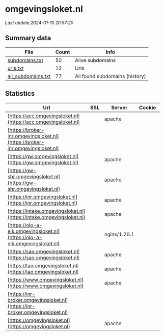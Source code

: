 # omgevingsloket.nl
*Last update:2024-01-10 20:57:20*
## Summary data
| File       | Count | Info |
|------------|-------|------|
|[subdomains.txt](/data/omgevingsloket/subdomains.txt)|50|Alive subdomains|
|[urls.txt](/data/omgevingsloket/urls.txt)|12|Urls|
|[all_subdomains.txt](/data/omgevingsloket/all_subdomains.txt)|77|All found subdomains (history)|
## Statistics
| Url | SSL | Server | Cookie | HSTS | CSP | XFO | XXP | RP | Tech |
|------------|-------|------|------|------|------|------|------|------|------|
|[https://acc.omgevingsloket.nl](https://acc.omgevingsloket.nl)| |apache| | | | | |:white_check_mark: | |Apache HTTP Server| |
|[https://broker-inr.omgevingsloket.nl](https://broker-inr.omgevingsloket.nl)| | | | | | | |:white_check_mark: | || |
|[https://gw.omgevingsloket.nl](https://gw.omgevingsloket.nl)| |apache| |:white_check_mark: | |:warning: |:white_check_mark: | | |:white_check_mark: | |Apache HTTP Server H...| |
|[https://gw-shr.omgevingsloket.nl](https://gw-shr.omgevingsloket.nl)| |apache| |:white_check_mark: | |:warning: |:white_check_mark: | | |:white_check_mark: | |Apache HTTP Server H...| |
|[https://inr.omgevingsloket.nl](https://inr.omgevingsloket.nl)| |apache| |:white_check_mark: | |:white_check_mark: | | |:white_check_mark: | |Apache HTTP Server H...| |
|[https://intake.omgevingsloket.nl](https://intake.omgevingsloket.nl)| |apache| |:white_check_mark: | |:warning: |:white_check_mark: | |:white_check_mark: | |:white_check_mark: | |Apache HTTP Server H...| |
|[https://olo-a-elk.omgevingsloket.nl](https://olo-a-elk.omgevingsloket.nl)| |nginx/1.20.1| | |:warning: | | |:white_check_mark: | |Nginx:1.20.1| |
|[https://sao.omgevingsloket.nl](https://sao.omgevingsloket.nl)| |apache| |:white_check_mark: | | |:white_check_mark: | |:white_check_mark: | |:white_check_mark: | |Apache HTTP Server H...| |
|[https://tao.omgevingsloket.nl](https://tao.omgevingsloket.nl)| |apache| |:white_check_mark: | |:white_check_mark: | | |:white_check_mark: | |Apache HTTP Server H...| |
|[https://www.omgevingsloket.nl](https://www.omgevingsloket.nl)| |apache| |:white_check_mark: | |:white_check_mark: | | |:white_check_mark: | |Apache HTTP Server H...| |
|[https://inr-broker.omgevingsloket.nl](https://inr-broker.omgevingsloket.nl)| | | | | | | |:white_check_mark: | || |
|[https://omgevingsloket.nl](https://omgevingsloket.nl)| |apache| |:white_check_mark: | |:white_check_mark: | | |:white_check_mark: | |Apache HTTP Server H...| |